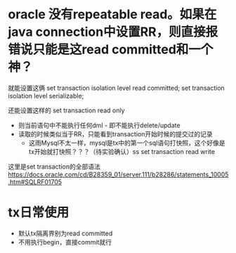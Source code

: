
# oracle 没有repeatable read。如果在java connection中设置RR，则直接报错说只能是这read committed和一个神？
就能设置这俩
set transaction isolation level read committed;
set transaction isolation level serializable;

还能设置这样的
set transaction read only 
  - 则当前语句中不能执行任何dml - 即不能执行delete/update
  - 读取的时候类似当于RR，只能看到transaction开始时候的提交过的记录
    - 这雨Mysql不太一样，mysql是tx中的第一个sql语句打快照，这个好像是tx开始就打快照？？？（待实验确认）ss
set transaction read write

这里是set transaction的全部语法
https://docs.oracle.com/cd/B28359_01/server.111/b28286/statements_10005.htm#SQLRF01705

# tx日常使用
- 默认tx隔离界别为read committed
- 不用执行begin，直接commit就行
